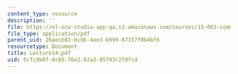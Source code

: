 ```yaml
---
content_type: resource
description: ''
file: https://ol-ocw-studio-app-qa.s3.amazonaws.com/courses/15-063-communicating-with-data-summer-2003/5cfc8b0f8c6576e202a385793c2fd7cd_Lecture14.pdf
file_type: application/pdf
parent_uid: 26aecb81-bcbb-4ae3-b999-87157f9b4bf6
resourcetype: Document
title: Lecture14.pdf
uid: 5cfc8b0f-8c65-76e2-02a3-85793c2fd7cd
---
```

